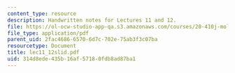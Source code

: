 ```yaml
---
content_type: resource
description: Handwritten notes for Lectures 11 and 12.
file: https://ol-ocw-studio-app-qa.s3.amazonaws.com/courses/20-410j-molecular-cellular-and-tissue-biomechanics-be-410j-spring-2003/314d8ede435b16af57180fdb8ad87ba1_lec11_12slid.pdf
file_type: application/pdf
parent_uid: 2fac4686-6570-6d7c-702e-75ab3f3c07ba
resourcetype: Document
title: lec11_12slid.pdf
uid: 314d8ede-435b-16af-5718-0fdb8ad87ba1
---
```

